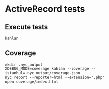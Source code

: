 # ActiveRecord tests

## Execute tests

```shell
kahlan
```

## Coverage

```shell
mkdir .nyc_output
XDEBUG_MODE=coverage kahlan --coverage --istanbul=.nyc_output/coverage.json
nyc report --reporter=html --extension=".php"
open coverage/index.html
```
